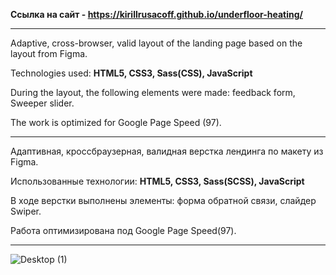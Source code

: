 <b>Ссылка на сайт - https://kirillrusacoff.github.io/underfloor-heating/ </b>

********************
Adaptive, cross-browser, valid layout of the landing page based on the layout from Figma. 

Technologies used: <b>HTML5, CSS3, Sass(CSS), JavaScript</b>

During the layout, the following elements were made: feedback form, Sweeper slider.

The work is optimized for Google Page Speed (97).

********************

Адаптивная, кроссбраузерная, валидная верстка лендинга по макету из Figma. 

Использованные технологии: <b>HTML5, CSS3, Sass(SCSS), JavaScript</b>

В ходе верстки выполнены элементы: форма обратной связи, слайдер Swiper.

Работа оптимизирована под  Google Page Speed(97).

********************
![Desktop (1)](https://github.com/KirillRusacoff/underfloor-heating/assets/121468262/177d5c52-477b-405a-9811-b477ea09313c)
